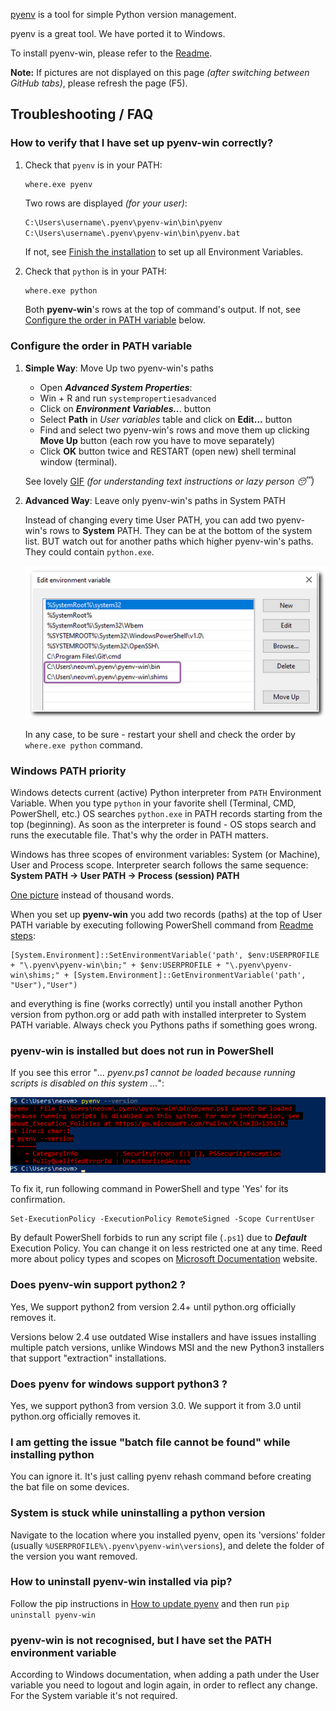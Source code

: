 [pyenv](https://github.com/pyenv/pyenv) is a tool for simple Python version management.

pyenv is a great tool. We have ported it to Windows.

To install pyenv-win, please refer to the [Readme](https://github.com/pyenv-win/pyenv-win#readme).

**Note:** If pictures are not displayed on this page *(after switching between GitHub tabs)*, please refresh the page (F5).

## Troubleshooting / FAQ

### How to verify that I have set up pyenv-win correctly?

1. Check that `pyenv` is in your PATH:

    ```pwsh
    where.exe pyenv
    ```

    Two rows are displayed *(for your user)*:

    ```bash
    C:\Users\username\.pyenv\pyenv-win\bin\pyenv
    C:\Users\username\.pyenv\pyenv-win\bin\pyenv.bat
    ```

    If not, see [Finish the installation](https://github.com/pyenv-win/pyenv-win#finish-the-installation) to set up all Environment Variables.

2. Check that `python` is in your PATH:

    ```pwsh
    where.exe python
    ```

    Both **pyenv-win**'s rows at the top of command's output.
    If not, see [Configure the order in PATH variable](#configure-the-order-in-path-variable) below.

### Configure the order in PATH variable

  1. **Simple Way**: Move Up two pyenv-win's paths

      - Open ***Advanced System Properties***:
      - Win + R and run `systempropertiesadvanced`
      - Click on ***Environment Variables..***. button
      - Select **Path** in *User variables* table and click on **Edit...** button
      - Find and select two pyenv-win's rows and move them up clicking **Move Up** button (each row you have to move separately)
      - Click **OK** button twice and RESTART (open new) shell terminal window (terminal).

      See lovely [GIF](./img/user-path-changing-order.gif) *(for understanding text instructions or lazy person :sleeping:)*

  2. **Advanced Way**: Leave only pyenv-win's paths in System PATH

      Instead of changing every time User PATH, you can add two pyenv-win's rows to **System** PATH. They can be at the bottom of the system list. BUT watch out for another paths which higher pyenv-win's paths. They could contain `python.exe`.

      ![Add to System PATH](./img/add-system-path.png)

      In any case, to be sure - restart your shell and check the order by `where.exe python` command.

### Windows PATH priority

Windows detects current (active) Python interpreter from `PATH` Environment Variable. When you type `python` in your favorite shell (Terminal, CMD, PowerShell, etc.) OS searches `python.exe` in PATH records starting from the top (beginning). As soon as the interpreter is found - OS stops search and runs the executable file. That's why the order in PATH matters.

Windows has three scopes of environment variables: System (or Machine), User and Process scope. Interpreter search follows the same sequence: **System PATH -> User PATH -> Process (session) PATH**

[One picture](./img/solution-with-system-path.png) instead of thousand words.

When you set up **pyenv-win** you add two records (paths) at the top of User PATH variable by executing following PowerShell command from [Readme steps](https://github.com/pyenv-win/pyenv-win#finish-the-installation):

<a id="ps-user-path"></a>

```pwsh
[System.Environment]::SetEnvironmentVariable('path', $env:USERPROFILE + "\.pyenv\pyenv-win\bin;" + $env:USERPROFILE + "\.pyenv\pyenv-win\shims;" + [System.Environment]::GetEnvironmentVariable('path', "User"),"User")
```

and everything is fine (works correctly) until you install another Python version from python.org or add path with installed interpreter to System PATH variable. Always check you Pythons paths if something goes wrong.

### pyenv-win is installed but does not run in PowerShell

If you see this error "*... pyenv.ps1 cannot be loaded
because running scripts is disabled on this system ...*":

![PowerShell Execution Policy Error](./img/powershell-execution-policy-error.png)

To fix it, run following command in PowerShell and type 'Yes' for its confirmation.

```pwsh
Set-ExecutionPolicy -ExecutionPolicy RemoteSigned -Scope CurrentUser
```

By default PowerShell forbids to run any script file (`.ps1`) due to ***Default*** Execution Policy. You can change it on less restricted one at any time. Reed more about policy types and scopes on [Microsoft Documentation](https://go.microsoft.com/fwlink/?LinkID=135170) website.

### Does pyenv-win support python2 ?

Yes, We support python2 from version 2.4+ until python.org officially removes it.

Versions below 2.4 use outdated Wise installers and have issues installing multiple patch versions, unlike Windows MSI and the new Python3 installers that support "extraction" installations.

### Does pyenv for windows support python3 ?

Yes, we support python3 from version 3.0. We support it from 3.0 until python.org officially removes it.

### I am getting the issue "batch file cannot be found" while installing python

You can ignore it. It's just calling pyenv rehash command before creating the bat file on some devices.

### System is stuck while uninstalling a python version

Navigate to the location where you installed pyenv, open its 'versions' folder (usually `%USERPROFILE%\.pyenv\pyenv-win\versions`), and delete the folder of the version you want removed.

### How to uninstall pyenv-win installed via pip?

Follow the pip instructions in [How to update pyenv](https://github.com/pyenv-win/pyenv-win#how-to-update-pyenv) and then run `pip uninstall pyenv-win`

### pyenv-win is not recognised, but I have set the PATH environment variable

According to Windows documentation, when adding a path under the User variable you need to logout and login again, in order to reflect any change. For the System variable it's not required.
